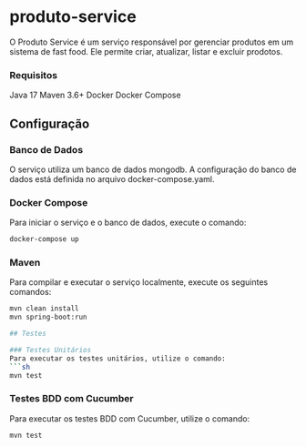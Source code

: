 # produto-service

O Produto Service é um serviço responsável por gerenciar produtos em um sistema de fast food. Ele permite criar, atualizar, listar e excluir prodotos.


### Requisitos
Java 17
Maven 3.6+
Docker
Docker Compose

## Configuração

### Banco de Dados
O serviço utiliza um banco de dados mongodb. 
A configuração do banco de dados está definida no arquivo docker-compose.yaml.

### Docker Compose
Para iniciar o serviço e o banco de dados, execute o comando:
```sh
docker-compose up
```

### Maven
Para compilar e executar o serviço localmente, execute os seguintes comandos:
```sh
mvn clean install
mvn spring-boot:run

## Testes

### Testes Unitários
Para executar os testes unitários, utilize o comando:
```sh
mvn test
```

### Testes BDD com Cucumber
Para executar os testes BDD com Cucumber, utilize o comando:
```sh
mvn test
```